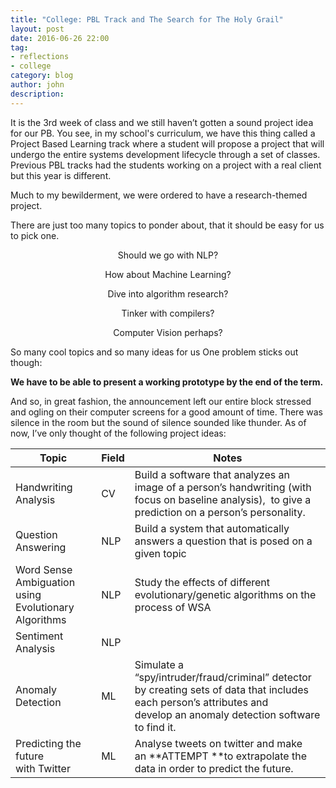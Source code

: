 ```yaml
---
title: "College: PBL Track and The Search for The Holy Grail"
layout: post
date: 2016-06-26 22:00
tag:
- reflections
- college
category: blog
author: john
description: 
---
```


It is the 3rd week of class and we still haven’t gotten a sound project idea for our PB. You see, in my school's curriculum, we have this thing called a Project Based Learning track where a student will propose a project that will undergo the entire systems development lifecycle through a set of classes. Previous PBL tracks had the students working on a project with a real client but this year is different.

Much to my bewilderment, we were ordered to have a research-themed project. 

There are just too many topics to ponder about, that it should be easy for us to pick one.

<center>

Should we go with NLP?

How about Machine Learning?

Dive into algorithm research?

Tinker with compilers?

Computer Vision perhaps?

</center>

So many cool topics and so many ideas for us One problem sticks out though:

**We have to be able to present a working prototype by the end of the term.**

And so, in great fashion, the announcement left our entire block stressed and ogling on their computer screens for a good amount of time. There was silence in the room but the sound of silence sounded like thunder. As of now, I’ve only thought of the following project ideas:

| Topic                                    | Field | Notes                                    |
| ---------------------------------------- | ----- | ---------------------------------------- |
| Handwriting Analysis                     | CV    | Build a software that analyzes an image of a person’s handwriting (with focus on baseline analysis),  to give a prediction on a person’s personality. |
| Question Answering                       | NLP   | Build a system that automatically answers a question that is posed on a given topic |
| Word Sense Ambiguation using Evolutionary Algorithms | NLP   | Study the effects of different evolutionary/genetic algorithms on the process of WSA |
| Sentiment Analysis                       | NLP   |                                          |
| Anomaly Detection                        | ML    | Simulate a “spy/intruder/fraud/criminal” detector by creating sets of data that includes each person’s attributes and develop an anomaly detection software to find it. |
| Predicting the future with Twitter       | ML    | Analyse tweets on twitter and make an **ATTEMPT **to extrapolate the data in order to predict the future. |

